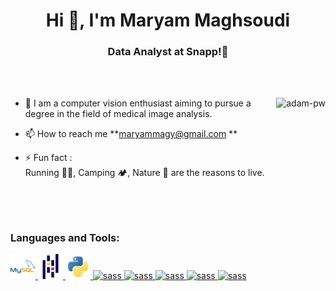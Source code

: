 <h1 align="center">Hi 👋, I'm Maryam Maghsoudi</h1>
<h3 align="center">Data Analyst at Snapp!🚗</h3>

<br>



<br>

<p><img align="right" src="https://github.com/Adam-pw/Adam-pw/blob/main/animation_500_kxa883sd.gif" alt="adam-pw" /></p>


- 🌱 I am a computer vision enthusiast aiming to pursue a degree in the field of medical image analysis.

- 📫 How to reach me **maryammagy@gmail.com **

- ⚡ Fun fact : <br>
Running 🏃‍♀️, Camping 🏕️, Nature 🌲 are the reasons to live.

#

<br>

<h3 align="left">Languages and Tools:</h3>
<p align="left"> </a> <a href="https://www.mysql.com/" target="_blank" rel="noreferrer"> <img
      src="https://raw.githubusercontent.com/devicons/devicon/master/icons/mysql/mysql-original-wordmark.svg"
      alt="mysql" width="40" height="40" /> </a> <a href="https://pandas.pydata.org/" target="_blank" rel="noreferrer">
    <img
      src="https://raw.githubusercontent.com/devicons/devicon/2ae2a900d2f041da66e950e4d48052658d850630/icons/pandas/pandas-original.svg"
      alt="pandas" width="40" height="40" /> </a> <a href="https://www.python.org" target="_blank" rel="noreferrer"> <img
      src="https://raw.githubusercontent.com/devicons/devicon/master/icons/python/python-original.svg" alt="python"
      width="40" height="40" /> </a> 
      <a href="https://opencv.org" target="_blank" rel="noreferrer"> 
      <img src="https://upload.wikimedia.org/wikipedia/commons/3/32/OpenCV_Logo_with_text_svg_version.svg" alt="sass" width="40"
      height="40" /> </a> 
      <a href="https://www.tensorflow.org" target="_blank" rel="noreferrer"> 
      <img src="https://upload.wikimedia.org/wikipedia/commons/2/2d/Tensorflow_logo.svg" alt="sass" width="40"
      height="40" /> </a>
      <a href="https://clickhouse.com" target="_blank" rel="noreferrer"> 
      <img src="https://asset.brandfetch.io/idnezyZEJm/idHUH2DfP2.svg" alt="sass" width="50"
      height="50" /> </a>
      <a href="https://www.r-project.org" target="_blank" rel="noreferrer"> 
      <img src="https://upload.wikimedia.org/wikipedia/commons/1/1b/R_logo.svg" alt="sass" width="40"
      height="40" /> </a>
      <a href="https://scikit-learn.org/stable/" target="_blank" rel="noreferrer"> 
      <img src="https://upload.wikimedia.org/wikipedia/commons/0/05/Scikit_learn_logo_small.svg" alt="sass" width="50"
      height="50" /> </a></p>


